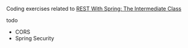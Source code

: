 Coding exercises related to [REST With Spring: The Intermediate Class](http://courses.baeldung.com/courses/rest-with-spring-the-intermediate-class)

todo

- CORS
- Spring Security